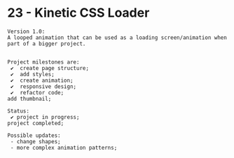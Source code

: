 # 23 - Kinetic CSS Loader

    Version 1.0:
    A looped animation that can be used as a loading screen/animation when  part of a bigger project.


    Project milestones are:
     ✔  create page structure;
     ✔  add styles;
     ✔  create animation;
     ✔  responsive design;
     ✔  refactor code;
    add thumbnail;

    Status:
     ✔ project in progress;
    project completed;

    Possible updates:
     - change shapes;
     - more complex animation patterns;
